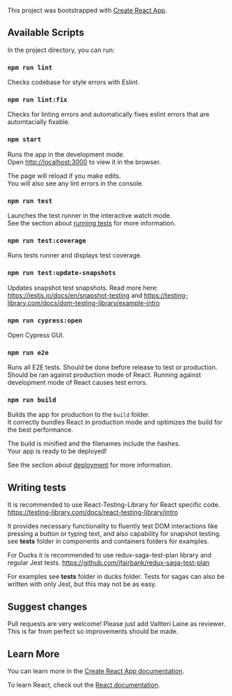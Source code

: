 This project was bootstrapped with [Create React App](https://github.com/facebook/create-react-app).

## Available Scripts

In the project directory, you can run:

### `npm run lint`

Checks codebase for style errors with Eslint.

### `npm run lint:fix`

Checks for linting errors and automatically fixes eslint errors that are automtacially fixable.

### `npm start`

Runs the app in the development mode.<br />
Open [http://localhost:3000](http://localhost:3000) to view it in the browser.

The page will reload if you make edits.<br />
You will also see any lint errors in the console.

### `npm run test`

Launches the test runner in the interactive watch mode.<br />
See the section about [running tests](https://facebook.github.io/create-react-app/docs/running-tests) for more information.


### `npm run test:coverage`

Runs tests runner and displays test coverage.

### `npm run test:update-snapshots`

Updates snapshot test snapshots.
Read more here: https://jestjs.io/docs/en/snapshot-testing and https://testing-library.com/docs/dom-testing-library/example-intro


### `npm run cypress:open`

Open Cypress GUI.

### `npm run e2e`

Runs all E2E tests. Should be done before release to test or production. Should be ran against production mode of React. Running against development mode of React causes test errors.

### `npm run build`

Builds the app for production to the `build` folder.<br />
It correctly bundles React in production mode and optimizes the build for the best performance.

The build is minified and the filenames include the hashes.<br />
Your app is ready to be deployed!

See the section about [deployment](https://facebook.github.io/create-react-app/docs/deployment) for more information.


## Writing tests

It is recommended to use React-Testing-Library for React specific code. https://testing-library.com/docs/react-testing-library/intro

It provides necessary functionality to fluently test DOM interactions like pressing a button or typing text, and also capability for snapshot testing. see __tests__ folder in components and containers folders for examples.


For Ducks it is recommended to use redux-saga-test-plan library and regular Jest tests. https://github.com/jfairbank/redux-saga-test-plan

For examples see __tests__ folder in ducks folder. Tests for sagas can also be written with only Jest, but this may not be as easy. 

## Suggest changes

Pull requests are very welcome! Please just add Valtteri Laine as reviewer. This is far from perfect so improvements should be made.

## Learn More

You can learn more in the [Create React App documentation](https://facebook.github.io/create-react-app/docs/getting-started).

To learn React, check out the [React documentation](https://reactjs.org/).
